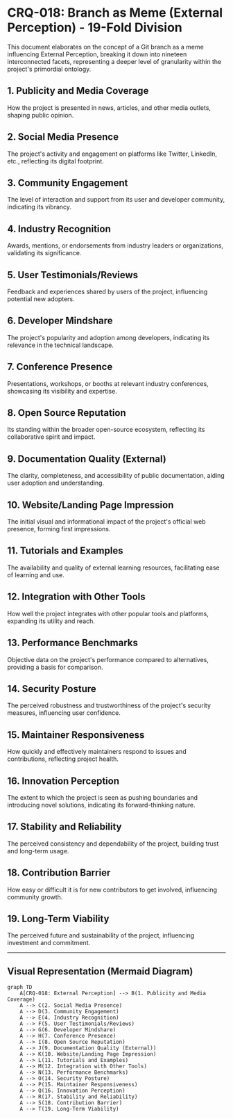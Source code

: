 # CRQ-018: Branch as Meme (External Perception) - 19-Fold Division

This document elaborates on the concept of a Git branch as a meme influencing External Perception, breaking it down into nineteen interconnected facets, representing a deeper level of granularity within the project's primordial ontology.

## 1. Publicity and Media Coverage
How the project is presented in news, articles, and other media outlets, shaping public opinion.

## 2. Social Media Presence
The project's activity and engagement on platforms like Twitter, LinkedIn, etc., reflecting its digital footprint.

## 3. Community Engagement
The level of interaction and support from its user and developer community, indicating its vibrancy.

## 4. Industry Recognition
Awards, mentions, or endorsements from industry leaders or organizations, validating its significance.

## 5. User Testimonials/Reviews
Feedback and experiences shared by users of the project, influencing potential new adopters.

## 6. Developer Mindshare
The project's popularity and adoption among developers, indicating its relevance in the technical landscape.

## 7. Conference Presence
Presentations, workshops, or booths at relevant industry conferences, showcasing its visibility and expertise.

## 8. Open Source Reputation
Its standing within the broader open-source ecosystem, reflecting its collaborative spirit and impact.

## 9. Documentation Quality (External)
The clarity, completeness, and accessibility of public documentation, aiding user adoption and understanding.

## 10. Website/Landing Page Impression
The initial visual and informational impact of the project's official web presence, forming first impressions.

## 11. Tutorials and Examples
The availability and quality of external learning resources, facilitating ease of learning and use.

## 12. Integration with Other Tools
How well the project integrates with other popular tools and platforms, expanding its utility and reach.

## 13. Performance Benchmarks
Objective data on the project's performance compared to alternatives, providing a basis for comparison.

## 14. Security Posture
The perceived robustness and trustworthiness of the project's security measures, influencing user confidence.

## 15. Maintainer Responsiveness
How quickly and effectively maintainers respond to issues and contributions, reflecting project health.

## 16. Innovation Perception
The extent to which the project is seen as pushing boundaries and introducing novel solutions, indicating its forward-thinking nature.

## 17. Stability and Reliability
The perceived consistency and dependability of the project, building trust and long-term usage.

## 18. Contribution Barrier
How easy or difficult it is for new contributors to get involved, influencing community growth.

## 19. Long-Term Viability
The perceived future and sustainability of the project, influencing investment and commitment.

---

## Visual Representation (Mermaid Diagram)

```mermaid
graph TD
    A[CRQ-018: External Perception] --> B(1. Publicity and Media Coverage)
    A --> C(2. Social Media Presence)
    A --> D(3. Community Engagement)
    A --> E(4. Industry Recognition)
    A --> F(5. User Testimonials/Reviews)
    A --> G(6. Developer Mindshare)
    A --> H(7. Conference Presence)
    A --> I(8. Open Source Reputation)
    A --> J(9. Documentation Quality (External))
    A --> K(10. Website/Landing Page Impression)
    A --> L(11. Tutorials and Examples)
    A --> M(12. Integration with Other Tools)
    A --> N(13. Performance Benchmarks)
    A --> O(14. Security Posture)
    A --> P(15. Maintainer Responsiveness)
    A --> Q(16. Innovation Perception)
    A --> R(17. Stability and Reliability)
    A --> S(18. Contribution Barrier)
    A --> T(19. Long-Term Viability)
```
